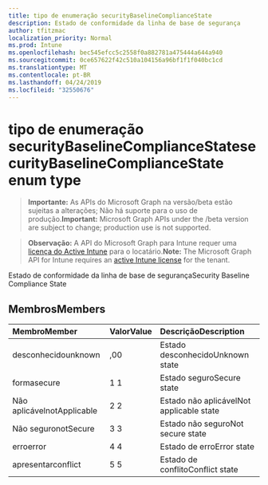 ```yaml
---
title: tipo de enumeração securityBaselineComplianceState
description: Estado de conformidade da linha de base de segurança
author: tfitzmac
localization_priority: Normal
ms.prod: Intune
ms.openlocfilehash: bec545efcc5c2558f0a882781a475444a644a940
ms.sourcegitcommit: 0ce657622f42c510a104156a96bf1f1f040bc1cd
ms.translationtype: MT
ms.contentlocale: pt-BR
ms.lasthandoff: 04/24/2019
ms.locfileid: "32550676"
---
```

# <a name="securitybaselinecompliancestate-enum-type"></a><span data-ttu-id="a642d-103">tipo de enumeração securityBaselineComplianceState</span><span class="sxs-lookup"><span data-stu-id="a642d-103">securityBaselineComplianceState enum type</span></span>

> <span data-ttu-id="a642d-104">**Importante:** As APIs do Microsoft Graph na versão/beta estão sujeitas a alterações; Não há suporte para o uso de produção.</span><span class="sxs-lookup"><span data-stu-id="a642d-104">**Important:** Microsoft Graph APIs under the /beta version are subject to change; production use is not supported.</span></span>

> <span data-ttu-id="a642d-105">**Observação:** A API do Microsoft Graph para Intune requer uma [licença do Active Intune](https://go.microsoft.com/fwlink/?linkid=839381) para o locatário.</span><span class="sxs-lookup"><span data-stu-id="a642d-105">**Note:** The Microsoft Graph API for Intune requires an [active Intune license](https://go.microsoft.com/fwlink/?linkid=839381) for the tenant.</span></span>

<span data-ttu-id="a642d-106">Estado de conformidade da linha de base de segurança</span><span class="sxs-lookup"><span data-stu-id="a642d-106">Security Baseline Compliance State</span></span>

## <a name="members"></a><span data-ttu-id="a642d-107">Membros</span><span class="sxs-lookup"><span data-stu-id="a642d-107">Members</span></span>
|<span data-ttu-id="a642d-108">Membro</span><span class="sxs-lookup"><span data-stu-id="a642d-108">Member</span></span>|<span data-ttu-id="a642d-109">Valor</span><span class="sxs-lookup"><span data-stu-id="a642d-109">Value</span></span>|<span data-ttu-id="a642d-110">Descrição</span><span class="sxs-lookup"><span data-stu-id="a642d-110">Description</span></span>|
|:---|:---|:---|
|<span data-ttu-id="a642d-111">desconhecido</span><span class="sxs-lookup"><span data-stu-id="a642d-111">unknown</span></span>|<span data-ttu-id="a642d-112">,0</span><span class="sxs-lookup"><span data-stu-id="a642d-112">0</span></span>|<span data-ttu-id="a642d-113">Estado desconhecido</span><span class="sxs-lookup"><span data-stu-id="a642d-113">Unknown state</span></span>|
|<span data-ttu-id="a642d-114">forma</span><span class="sxs-lookup"><span data-stu-id="a642d-114">secure</span></span>|<span data-ttu-id="a642d-115">1 </span><span class="sxs-lookup"><span data-stu-id="a642d-115">1</span></span>|<span data-ttu-id="a642d-116">Estado seguro</span><span class="sxs-lookup"><span data-stu-id="a642d-116">Secure state</span></span>|
|<span data-ttu-id="a642d-117">Não aplicável</span><span class="sxs-lookup"><span data-stu-id="a642d-117">notApplicable</span></span>|<span data-ttu-id="a642d-118">2 </span><span class="sxs-lookup"><span data-stu-id="a642d-118">2</span></span>|<span data-ttu-id="a642d-119">Estado não aplicável</span><span class="sxs-lookup"><span data-stu-id="a642d-119">Not applicable state</span></span>|
|<span data-ttu-id="a642d-120">Não seguro</span><span class="sxs-lookup"><span data-stu-id="a642d-120">notSecure</span></span>|<span data-ttu-id="a642d-121">3 </span><span class="sxs-lookup"><span data-stu-id="a642d-121">3</span></span>|<span data-ttu-id="a642d-122">Estado não seguro</span><span class="sxs-lookup"><span data-stu-id="a642d-122">Not secure state</span></span>|
|<span data-ttu-id="a642d-123">erro</span><span class="sxs-lookup"><span data-stu-id="a642d-123">error</span></span>|<span data-ttu-id="a642d-124">4 </span><span class="sxs-lookup"><span data-stu-id="a642d-124">4</span></span>|<span data-ttu-id="a642d-125">Estado de erro</span><span class="sxs-lookup"><span data-stu-id="a642d-125">Error state</span></span>|
|<span data-ttu-id="a642d-126">apresentar</span><span class="sxs-lookup"><span data-stu-id="a642d-126">conflict</span></span>|<span data-ttu-id="a642d-127">5 </span><span class="sxs-lookup"><span data-stu-id="a642d-127">5</span></span>|<span data-ttu-id="a642d-128">Estado de conflito</span><span class="sxs-lookup"><span data-stu-id="a642d-128">Conflict state</span></span>|





